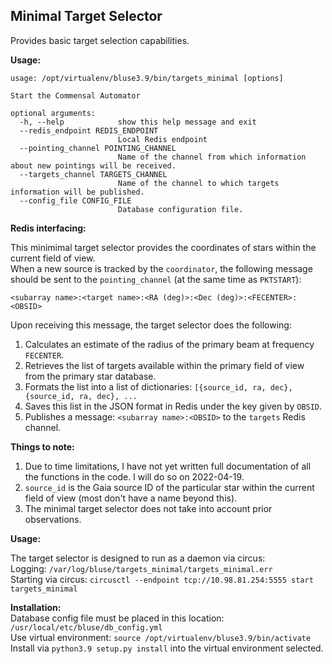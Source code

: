 ## Minimal Target Selector

Provides basic target selection capabilities. 

**Usage:**  

```
usage: /opt/virtualenv/bluse3.9/bin/targets_minimal [options]

Start the Commensal Automator

optional arguments:
  -h, --help            show this help message and exit
  --redis_endpoint REDIS_ENDPOINT
                        Local Redis endpoint
  --pointing_channel POINTING_CHANNEL
                        Name of the channel from which information about new pointings will be received.
  --targets_channel TARGETS_CHANNEL
                        Name of the channel to which targets information will be published.
  --config_file CONFIG_FILE
                        Database configuration file.
```      


**Redis interfacing:**

This minimimal target selector provides the coordinates of stars within the current field of view.  
When a new source is tracked by the `coordinator`, the following message should be sent to the 
`pointing_channel` (at the same time as `PKTSTART`):

`<subarray name>:<target name>:<RA (deg)>:<Dec (deg)>:<FECENTER>:<OBSID>`

Upon receiving this message, the target selector does the following:  

1. Calculates an estimate of the radius of the primary beam at frequency `FECENTER`.  
2. Retrieves the list of targets available within the primary field of view from the primary star database.  
3. Formats the list into a list of dictionaries: `[{source_id, ra, dec}, {source_id, ra, dec}, ...`
4. Saves this list in the JSON format in Redis under the key given by `OBSID`.
5. Publishes a message: `<subarray name>:<OBSID>` to the `targets` Redis channel.

**Things to note:**  

1. Due to time limitations, I have not yet written full documentation of all the functions in the code. I will do so on 2022-04-19. 
2. `source_id` is the Gaia source ID of the particular star within the current field of view (most don't have a name beyond this).  
3. The minimal target selector does not take into account prior observations. 

**Usage:**  

The target selector is designed to run as a daemon via circus:   
Logging: `/var/log/bluse/targets_minimal/targets_minimal.err`  
Starting via circus: `circusctl --endpoint tcp://10.98.81.254:5555 start targets_minimal`  

**Installation:**  
Database config file must be placed in this location: `/usr/local/etc/bluse/db_config.yml`  
Use virtual environment: `source /opt/virtualenv/bluse3.9/bin/activate`   
Install via `python3.9 setup.py install` into the virtual environment selected.  

